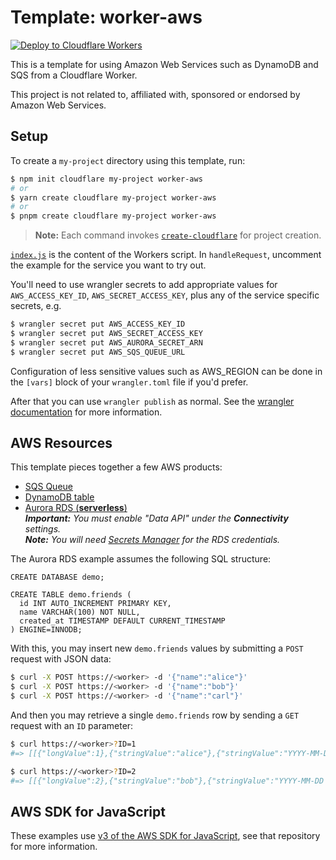 # Template: worker-aws

[![Deploy to Cloudflare Workers](https://deploy.workers.cloudflare.com/button)](https://deploy.workers.cloudflare.com/?url=https://github.com/cloudflare/templates/tree/main/worker-aws)

This is a template for using Amazon Web Services such as DynamoDB and SQS from a Cloudflare Worker.

This project is not related to, affiliated with, sponsored or endorsed by Amazon Web Services.

## Setup

To create a `my-project` directory using this template, run:

```sh
$ npm init cloudflare my-project worker-aws
# or
$ yarn create cloudflare my-project worker-aws
# or
$ pnpm create cloudflare my-project worker-aws
```

> **Note:** Each command invokes [`create-cloudflare`](https://www.npmjs.com/package/create-cloudflare) for project creation.

[`index.js`](https://github.com/cloudflare/workers-aws-template/blob/master/index.js) is the content of the Workers script. In `handleRequest`, uncomment the example for the service you want to try out.

You'll need to use wrangler secrets to add appropriate values for `AWS_ACCESS_KEY_ID`, `AWS_SECRET_ACCESS_KEY`, plus any of the service specific secrets, e.g.

```sh
$ wrangler secret put AWS_ACCESS_KEY_ID
$ wrangler secret put AWS_SECRET_ACCESS_KEY
$ wrangler secret put AWS_AURORA_SECRET_ARN
$ wrangler secret put AWS_SQS_QUEUE_URL
```

Configuration of less sensitive values such as AWS_REGION can be done in the `[vars]` block of your `wrangler.toml` file if you'd prefer.

After that you can use `wrangler publish` as normal. See the [wrangler documentation](https://developers.cloudflare.com/workers/cli-wrangler) for more information.

## AWS Resources

This template pieces together a few AWS products:

- [SQS Queue](https://console.aws.amazon.com/sqs/v2/home?region=us-west-2#/create-queue)
- [DynamoDB table](https://console.aws.amazon.com/dynamodb/home?region=us-west-2#create-table:)
- [Aurora RDS (**serverless**)](https://console.aws.amazon.com/rds/home?region=us-west-2#launch-dbinstance:gdb=false;s3-import=false)<br>_**Important:** You must enable "Data API" under the **Connectivity** settings._<br>_**Note:** You will need [Secrets Manager](https://us-west-2.console.aws.amazon.com/secretsmanager/home) for the RDS credentials._

The Aurora RDS example assumes the following SQL structure:

```mysql
CREATE DATABASE demo;

CREATE TABLE demo.friends (
  id INT AUTO_INCREMENT PRIMARY KEY,
  name VARCHAR(100) NOT NULL,
  created_at TIMESTAMP DEFAULT CURRENT_TIMESTAMP
) ENGINE=INNODB;
```

With this, you may insert new `demo.friends` values by submitting a `POST` request with JSON data:

```sh
$ curl -X POST https://<worker> -d '{"name":"alice"}'
$ curl -X POST https://<worker> -d '{"name":"bob"}'
$ curl -X POST https://<worker> -d '{"name":"carl"}'
```

And then you may retrieve a single `demo.friends` row by sending a `GET` request with an `ID` parameter:

```sh
$ curl https://<worker>?ID=1
#=> [[{"longValue":1},{"stringValue":"alice"},{"stringValue":"YYYY-MM-DD HH:mm:ss"}]]

$ curl https://<worker>?ID=2
#=> [[{"longValue":2},{"stringValue":"bob"},{"stringValue":"YYYY-MM-DD HH:mm:ss"}]]
```

## AWS SDK for JavaScript

These examples use [v3 of the AWS SDK for JavaScript](https://github.com/aws/aws-sdk-js-v3), see that repository for more information.
